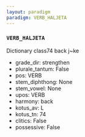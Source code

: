 ```yaml
---
layout: paradigm
paradigm: VERB_HALJETA
---
```

### ` VERB_HALJETA `

Dictionary class74 back j~ke
* grade_dir: strengthen
* plurale_tantum: False
* pos: VERB
* stem_diphthong: None
* stem_vowel: None
* upos: VERB
* harmony: back
* kotus_av: L
* kotus_tn: 74
* clitics: False
* possessive: False
